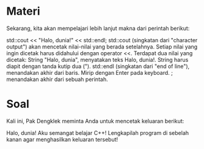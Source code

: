 # Materi
Sekarang, kita akan mempelajari lebih lanjut makna dari perintah berikut:

std::cout << "Halo, dunia!" << std::endl;
std::cout (singkatan dari "character output") akan mencetak nilai-nilai yang berada setelahnya.
Setiap nilai yang ingin dicetak harus didahului dengan operator <<.
Terdapat dua nilai yang dicetak:
String "Halo, dunia", menyatakan teks Halo, dunia!.
String harus diapit dengan tanda kutip dua (").
std::endl (singkatan dari "end of line"), menandakan akhir dari baris.
Mirip dengan Enter pada keyboard.
; menandakan akhir dari sebuah perintah.

# Soal
Kali ini, Pak Dengklek meminta Anda untuk mencetak keluaran berikut:

Halo, dunia!
Aku semangat belajar C++!
Lengkapilah program di sebelah kanan agar menghasilkan keluaran tersebut!